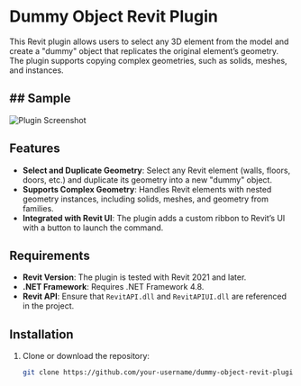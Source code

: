 # Dummy Object Revit Plugin

This Revit plugin allows users to select any 3D element from the model and create a "dummy" object that replicates the original element’s geometry. The plugin supports copying complex geometries, such as solids, meshes, and instances.
## ## Sample

![Plugin Screenshot]([https://github.com/AyaTharwat234/CopyObjects/blob/master/copyobj.png])




## Features

- **Select and Duplicate Geometry**: Select any Revit element (walls, floors, doors, etc.) and duplicate its geometry into a new "dummy" object.
- **Supports Complex Geometry**: Handles Revit elements with nested geometry instances, including solids, meshes, and geometry from families.
- **Integrated with Revit UI**: The plugin adds a custom ribbon to Revit’s UI with a button to launch the command.
  
## Requirements

- **Revit Version**: The plugin is tested with Revit 2021 and later.
- **.NET Framework**: Requires .NET Framework 4.8.
- **Revit API**: Ensure that `RevitAPI.dll` and `RevitAPIUI.dll` are referenced in the project.

## Installation

1. Clone or download the repository:
   ```bash
   git clone https://github.com/your-username/dummy-object-revit-plugin.git
